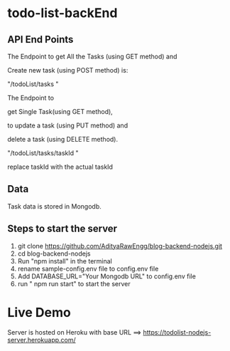 # todo-list-backEnd

## API End Points

The Endpoint to get All the Tasks (using GET method) and

Create new task (using POST method) is:

<lable> "/todoList/tasks " </lable>

The Endpoint to

get Single Task(using GET method),

to update a task (using PUT method) and

delete a task (using DELETE method).

<lable> "/todoList/tasks/taskId "</lable>

replace taskId with the actual taskId

## Data

Task data is stored in Mongodb.

## Steps to start the server

1. git clone https://github.com/AdityaRawEngg/blog-backend-nodejs.git
2. cd blog-backend-nodejs
3. Run "npm install" in the terminal
4. rename sample-config.env file to config.env file
5. Add DATABASE_URL="Your Mongodb URL" to config.env file
6. run " npm run start" to start the server

# Live Demo

Server is hosted on Heroku with base URL ==> https://todolist-nodejs-server.herokuapp.com/
